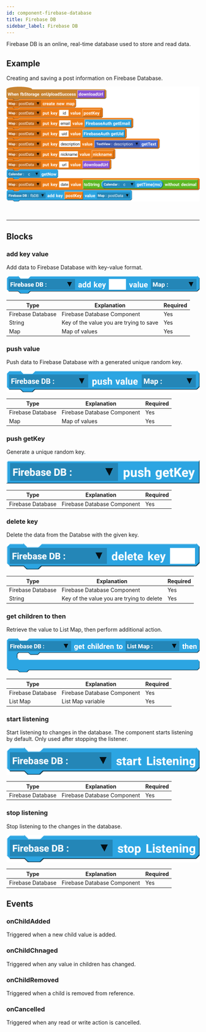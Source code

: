 ```yaml
---
id: component-firebase-database
title: Firebase DB
sidebar_label: Firebase DB
---
```


Firebase DB is an online, real-time database used to store and read data. 

## Example

Creating and saving a post information on Firebase Database.

![example](assets/component-firebase-database/example.png)

<br/>

--------------------

## Blocks

### add key value

Add data to Firebase Database with key-value format.

![add key value](assets/component-firebase-database/add-key-value.png)

| Type              | Explanation                             | Required |
| ----------------- | --------------------------------------- | -------- |
| Firebase Database | Firebase Database Component             | Yes      |
| String            | Key of the value you are trying to save | Yes      |
| Map               | Map of values                           | Yes      |

### push value

Push data to Firebase Database with a generated unique random key.

![push value](assets/component-firebase-database/push-value.png)

| Type              | Explanation                 | Required |
| ----------------- | --------------------------- | -------- |
| Firebase Database | Firebase Database Component | Yes      |
| Map               | Map of values               | Yes      |

### push getKey

Generate a unique random key.

![get key](assets/component-firebase-database/push-get-key.png)

| Type              | Explanation                 | Required |
| ----------------- | --------------------------- | -------- |
| Firebase Database | Firebase Database Component | Yes      |

### delete key

Delete the data from the Databse with the given key.

![delete key](assets/component-firebase-database/delete-key.png)

| Type              | Explanation                               | Required |
| ----------------- | ----------------------------------------- | -------- |
| Firebase Database | Firebase Database Component               | Yes      |
| String            | Key of the value you are trying to delete | Yes      |

### get children to then

Retrieve the value to List Map, then perform additional action.

![get children to then](assets/component-firebase-database/get-children-then.png)

| Type              | Explanation                 | Required |
| ----------------- | --------------------------- | -------- |
| Firebase Database | Firebase Database Component | Yes      |
| List Map          | List Map variable           | Yes      |

### start listening

Start listening to changes in the database. The component starts listening by default. Only used after stopping the listener.

![start listening](assets/component-firebase-database/start-listening.png)

| Type              | Explanation                 | Required |
| ----------------- | --------------------------- | -------- |
| Firebase Database | Firebase Database Component | Yes      |

### stop listening

Stop listening to the changes in the database.

![stop listening](assets/component-firebase-database/stop-listening.png)

| Type              | Explanation                 | Required |
| ----------------- | --------------------------- | -------- |
| Firebase Database | Firebase Database Component | Yes      |

## Events

### onChildAdded

Triggered when a new child value is added.

### onChildChnaged

Triggered when any value in children has changed.


### onChildRemoved

Triggered when a child is removed from reference.

### onCancelled

Triggered when any read or write action is cancelled.